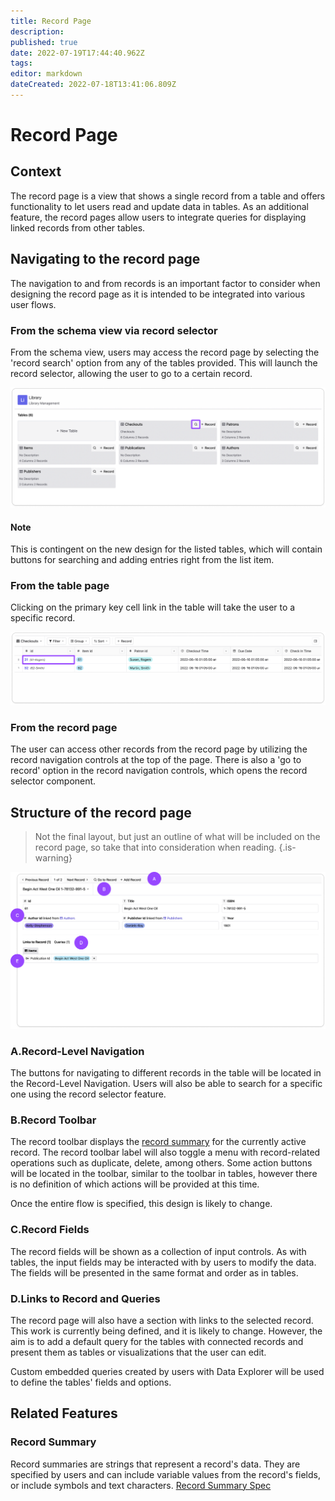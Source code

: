 ```yaml
---
title: Record Page
description: 
published: true
date: 2022-07-19T17:44:40.962Z
tags: 
editor: markdown
dateCreated: 2022-07-18T13:41:06.809Z
---
```


# Record Page

## Context

The record page is a view that shows a single record from a table and offers functionality to let users read and update data in tables. As an additional feature, the record pages allow users to integrate queries for displaying linked records from other tables.

## Navigating to the record page

The navigation to and from records is an important factor to consider when designing the record page as it is intended to be integrated into various user flows.

### From the schema view via record selector
From the schema view, users may access the record page by selecting the 'record search' option from any of the tables provided. This will launch the record selector, allowing the user to go to a certain record.

![image](/assets/design/specs/record-page/179518507-ff971ee7-fc09-4c65-aaf0-df8a73743998.png)

#### Note
This is contingent on the new design for the listed tables, which will contain buttons for searching and adding entries right from the list item.

### From the table page

Clicking on the primary key cell link in the table will take the user to a specific record.

![image](/assets/design/specs/record-page/179518645-c6892e7c-91c5-43a3-a940-b1977ad38d84.png)

### From the record page

The user can access other records from the record page by utilizing the record navigation controls at the top of the page. There is also a 'go to record' option in the record navigation controls, which opens the record selector component.

## Structure of the record page
> Not the final layout, but just an outline of what will be included on the record page, so take that into consideration when reading.
{.is-warning}

![image](/assets/design/specs/record-page/179518163-968faacf-c3c0-4b5f-a011-6335e0ebe922.png)
### A.Record-Level Navigation 

The buttons for navigating to different records in the table will be located in the Record-Level Navigation. Users will also be able to search for a specific one using the record selector feature.

### B.Record Toolbar 

The record toolbar displays the [record summary](#record-summary) for the currently active record. The record toolbar label will also toggle a menu with record-related operations such as duplicate, delete, among others. Some action buttons will be located in the toolbar, similar to the toolbar in tables, however there is no definition of which actions will be provided at this time.

Once the entire flow is specified, this design is likely to change.


### C.Record Fields 

The record fields will be shown as a collection of input controls. As with tables, the input fields may be interacted with by users to modify the data. The fields will be presented in the same format and order as in tables. 

### D.Links to Record and Queries 

The record page will also have a section with links to the selected record. This work is currently being defined, and it is likely to change. However, the aim is to add a default query for the tables with connected records and present them as tables or visualizations that the user can edit.

Custom embedded queries created by users with Data Explorer will be used to define the tables' fields and options.



## Related Features

### Record Summary
Record summaries are strings that represent a record's data. They are specified by users and can include variable values from the record's fields, or include symbols and text characters. 
[Record Summary Spec](design/specs/record-summary)
